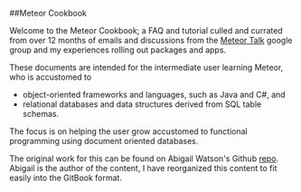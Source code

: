 ##Meteor Cookbook

Welcome to the Meteor Cookbook; a FAQ and tutorial culled and currated from over 12 months of emails and discussions from the [Meteor Talk](https://groups.google.com/forum/#!forum/meteor-talk) google group and my experiences rolling out packages and apps.

These documents are intended for the intermediate user learning Meteor, who is accustomed to

- object-oriented frameworks and languages, such as Java and C#, and
- relational databases and data structures derived from SQL table schemas.

The focus is on helping the user grow accustomed to functional programming using document oriented databases.

The original work for this can be found on Abigail Watson's Github [repo](https://github.com/awatson1978/meteor-cookbook). Abigail is the author of the content, I have reorganized this content to fit easily into the GitBook format.





